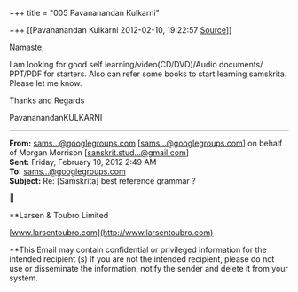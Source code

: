 +++
title = "005 Pavananandan Kulkarni"

+++
[[Pavananandan Kulkarni	2012-02-10, 19:22:57 [Source](https://groups.google.com/g/samskrita/c/96AtbmJvpiA)]]



Namaste,



I am looking for good self learning/video(CD/DVD)/Audio documents/ PPT/PDF for starters. Also can refer some books to start learning samskrita. Please let me know.



Thanks and Regards

PavananandanKULKARNI

------------------------------------------------------------------------

**From:** [sams...@googlegroups.com]() \[[sams...@googlegroups.com]()\] on behalf of Morgan Morrison \[[sanskrit.stud...@gmail.com]()\]  
**Sent:** Friday, February 10, 2012 2:49 AM  
**To:** [sams...@googlegroups.com]()  
**Subject:** Re: \[Samskrita\] best reference grammar ?  
  



  
  
**Larsen & Toubro Limited  
  
[www.larsentoubro.com](http://www.larsentoubro.com)  
  
**This Email may contain confidential or privileged information for the intended recipient (s) If you are not the intended recipient, please do not use or disseminate the information, notify the sender and delete it from your system.

